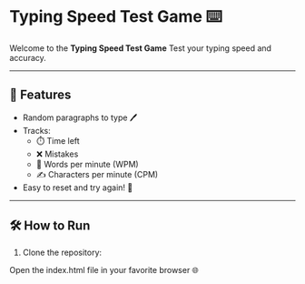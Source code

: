 # Typing Speed Test Game ⌨️

Welcome to the **Typing Speed Test Game** Test your typing speed and accuracy.

---

## 🚀 Features
- Random paragraphs to type 🖊
- Tracks:
  - ⏱️ Time left
  - ❌ Mistakes
  - 📝 Words per minute (WPM)
  - ✍️ Characters per minute (CPM)
- Easy to reset and try again! 🔄

---

## 🛠️ How to Run
1. Clone the repository:
   
  Open the index.html file in your favorite browser 🌐
